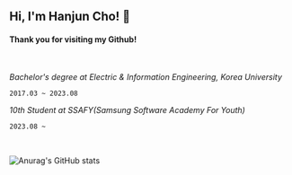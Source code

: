 <h2>Hi, I'm Hanjun Cho! 👋</h2> 

#### Thank you for visiting my Github!

<img align='right'  width="230">

<br>

_Bachelor's degree at Electric & Information Engineering, Korea University_
  
`2017.03 ~ 2023.08`

_10th Student at SSAFY(Samsung Software Academy For Youth)_
<br>

`2023.08 ~`


<br>

![Anurag's GitHub stats](https://github-readme-stats.vercel.app/api?username=joranzan&show_icons=true&theme=dark)

<!--
**joranzan/joranzan** is a ✨ _special_ ✨ repository because its `README.md` (this file) appears on your GitHub profile.



Here are some ideas to get you started:

- 🔭 I’m currently working on ...
- 🌱 I’m currently learning ...
- 👯 I’m looking to collaborate on ...
- 🤔 I’m looking for help with ...
- 💬 Ask me about ...
- 📫 How to reach me: ...
- 😄 Pronouns: ...
- ⚡ Fun fact: ...
-->
